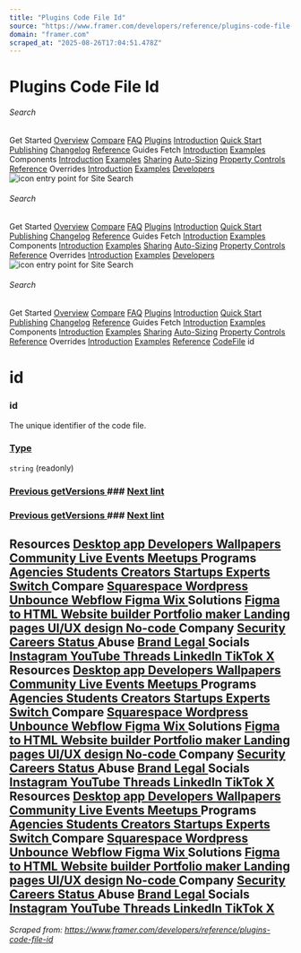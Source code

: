 ```yaml
---
title: "Plugins Code File Id"
source: "https://www.framer.com/developers/reference/plugins-code-file-id"
domain: "framer.com"
scraped_at: "2025-08-26T17:04:51.478Z"
---
```

# Plugins Code File Id
###### Search
Get Started
[Overview](https://www.framer.com/developers/)
[Compare](https://www.framer.com/developers/comparison)
[FAQ](https://www.framer.com/developers/faq)
[Plugins](https://www.framer.com/)
[Introduction](https://www.framer.com/developers/plugins-introduction)
[Quick Start](https://www.framer.com/developers/plugins-quick-start)
[Publishing](https://www.framer.com/developers/publishing)
[Changelog](https://www.framer.com/developers/changelog)
[Reference](https://www.framer.com/developers/reference)
Guides
Fetch
[Introduction](https://www.framer.com/developers/fetch-introduction)
[Examples](https://www.framer.com/developers/fetch-examples)
Components
[Introduction](https://www.framer.com/developers/components-introduction)
[Examples](https://www.framer.com/developers/component-examples)
[Sharing](https://www.framer.com/developers/component-sharing)
[Auto-Sizing](https://www.framer.com/developers/auto-sizing)
[Property Controls](https://www.framer.com/developers/property-controls)
[Reference](https://www.framer.com/developers/components-reference)
Overrides
[Introduction](https://www.framer.com/developers/overrides-introduction)
[Examples](https://www.framer.com/developers/overrides-examples)
[Developers](https://www.framer.com/developers/)
![icon entry point for Site Search](https://framerusercontent.com/images/X8K2iCW5Tob8sQuioDPe6TJEU.png)
###### Search
Get Started
[Overview](https://www.framer.com/developers/)
[Compare](https://www.framer.com/developers/comparison)
[FAQ](https://www.framer.com/developers/faq)
[Plugins](https://www.framer.com/)
[Introduction](https://www.framer.com/developers/plugins-introduction)
[Quick Start](https://www.framer.com/developers/plugins-quick-start)
[Publishing](https://www.framer.com/developers/publishing)
[Changelog](https://www.framer.com/developers/changelog)
[Reference](https://www.framer.com/developers/reference)
Guides
Fetch
[Introduction](https://www.framer.com/developers/fetch-introduction)
[Examples](https://www.framer.com/developers/fetch-examples)
Components
[Introduction](https://www.framer.com/developers/components-introduction)
[Examples](https://www.framer.com/developers/component-examples)
[Sharing](https://www.framer.com/developers/component-sharing)
[Auto-Sizing](https://www.framer.com/developers/auto-sizing)
[Property Controls](https://www.framer.com/developers/property-controls)
[Reference](https://www.framer.com/developers/components-reference)
Overrides
[Introduction](https://www.framer.com/developers/overrides-introduction)
[Examples](https://www.framer.com/developers/overrides-examples)
[Developers](https://www.framer.com/developers/)
![icon entry point for Site Search](https://framerusercontent.com/images/X8K2iCW5Tob8sQuioDPe6TJEU.png)
###### Search
Get Started
[Overview](https://www.framer.com/developers/)
[Compare](https://www.framer.com/developers/comparison)
[FAQ](https://www.framer.com/developers/faq)
[Plugins](https://www.framer.com/)
[Introduction](https://www.framer.com/developers/plugins-introduction)
[Quick Start](https://www.framer.com/developers/plugins-quick-start)
[Publishing](https://www.framer.com/developers/publishing)
[Changelog](https://www.framer.com/developers/changelog)
[Reference](https://www.framer.com/developers/reference)
Guides
Fetch
[Introduction](https://www.framer.com/developers/fetch-introduction)
[Examples](https://www.framer.com/developers/fetch-examples)
Components
[Introduction](https://www.framer.com/developers/components-introduction)
[Examples](https://www.framer.com/developers/component-examples)
[Sharing](https://www.framer.com/developers/component-sharing)
[Auto-Sizing](https://www.framer.com/developers/auto-sizing)
[Property Controls](https://www.framer.com/developers/property-controls)
[Reference](https://www.framer.com/developers/components-reference)
Overrides
[Introduction](https://www.framer.com/developers/overrides-introduction)
[Examples](https://www.framer.com/developers/overrides-examples)
[Reference](https://www.framer.com/developers/reference)
[CodeFile](https://www.framer.com/developers/reference/plugins-code-file)
id
# id
### id
The unique identifier of the code file.
### [Type](https://www.framer.com/developers/reference/plugins-code-file-id#type)
`string` (readonly)
### [Previous getVersions ](https://www.framer.com/developers/reference/plugins-code-file-get-versions)### [Next lint ](https://www.framer.com/developers/reference/plugins-code-file-lint)
### [Previous getVersions ](https://www.framer.com/developers/reference/plugins-code-file-get-versions)### [Next lint ](https://www.framer.com/developers/reference/plugins-code-file-lint)
Resources
[Desktop app ](https://www.framer.com/downloads/)
[Developers ](https://www.framer.com/developers/)
[Wallpapers ](https://www.framer.com/wallpapers/)
[Community ](https://www.framer.community/)
[Live Events ](https://www.framer.com/events/)
[Meetups ](https://www.framer.com/meetups/)
Programs
[Agencies ](https://www.framer.com/agencies/)
[Students ](https://www.framer.com/students/)
[Creators ](https://www.framer.com/creators/)
[Startups ](https://www.framer.com/startups/)
[Experts ](https://www.framer.com/expert/apply/)
[Switch ](https://www.framer.com/switch/)
Compare
[Squarespace ](https://www.framer.com/compare/framer-vs-squarespace)
[Wordpress ](https://www.framer.com/compare/framer-vs-wordpress)
[Unbounce ](https://www.framer.com/compare/framer-vs-unbounce)
[Webflow ](https://www.framer.com/compare/framer-vs-webflow)
[Figma ](https://www.framer.com/compare/framer-vs-figma)
[Wix ](https://www.framer.com/compare/framer-vs-wix)
Solutions
[Figma to HTML ](https://www.framer.com/solutions/figma-to-html/)
[Website builder ](https://www.framer.com/solutions/website-builder/)
[Portfolio maker ](https://www.framer.com/solutions/portfolio-website/)
[Landing pages ](https://www.framer.com/solutions/landing-pages/)
[UI/UX design ](https://www.framer.com/solutions/ui-ux-design/)
[No-code ](https://www.framer.com/solutions/no-code-website-builder/)
Company
[Security ](https://www.framer.com/legal/security/)
[Careers ](https://www.framer.com/careers/)
[Status ](https://www.framerstatus.com)
Abuse
[Brand ](https://www.framer.com/brand)
[Legal ](https://www.framer.com/legal/terms-of-service/)
Socials
[Instagram ](https://www.instagram.com/framer)
[YouTube ](https://www.youtube.com/@framer)
[Threads ](https://www.threads.net/@framer)
[LinkedIn ](https://www.linkedin.com/company/framer)
[TikTok ](https://www.tiktok.com/@framer)
[X ](https://x.com/framer)
[](https://www.framer.com/)
Resources
[Desktop app ](https://www.framer.com/downloads/)
[Developers ](https://www.framer.com/developers/)
[Wallpapers ](https://www.framer.com/wallpapers/)
[Community ](https://www.framer.community/)
[Live Events ](https://www.framer.com/events/)
[Meetups ](https://www.framer.com/meetups/)
Programs
[Agencies ](https://www.framer.com/agencies/)
[Students ](https://www.framer.com/students/)
[Creators ](https://www.framer.com/creators/)
[Startups ](https://www.framer.com/startups/)
[Experts ](https://www.framer.com/expert/apply/)
[Switch ](https://www.framer.com/switch/)
Compare
[Squarespace ](https://www.framer.com/compare/framer-vs-squarespace)
[Wordpress ](https://www.framer.com/compare/framer-vs-wordpress)
[Unbounce ](https://www.framer.com/compare/framer-vs-unbounce)
[Webflow ](https://www.framer.com/compare/framer-vs-webflow)
[Figma ](https://www.framer.com/compare/framer-vs-figma)
[Wix ](https://www.framer.com/compare/framer-vs-wix)
Solutions
[Figma to HTML ](https://www.framer.com/solutions/figma-to-html/)
[Website builder ](https://www.framer.com/solutions/website-builder/)
[Portfolio maker ](https://www.framer.com/solutions/portfolio-website/)
[Landing pages ](https://www.framer.com/solutions/landing-pages/)
[UI/UX design ](https://www.framer.com/solutions/ui-ux-design/)
[No-code ](https://www.framer.com/solutions/no-code-website-builder/)
Company
[Security ](https://www.framer.com/legal/security/)
[Careers ](https://www.framer.com/careers/)
[Status ](https://www.framerstatus.com)
Abuse
[Brand ](https://www.framer.com/brand)
[Legal ](https://www.framer.com/legal/terms-of-service/)
Socials
[Instagram ](https://www.instagram.com/framer)
[YouTube ](https://www.youtube.com/@framer)
[Threads ](https://www.threads.net/@framer)
[LinkedIn ](https://www.linkedin.com/company/framer)
[TikTok ](https://www.tiktok.com/@framer)
[X ](https://x.com/framer)
[](https://www.framer.com/)
Resources
[Desktop app ](https://www.framer.com/downloads/)
[Developers ](https://www.framer.com/developers/)
[Wallpapers ](https://www.framer.com/wallpapers/)
[Community ](https://www.framer.community/)
[Live Events ](https://www.framer.com/events/)
[Meetups ](https://www.framer.com/meetups/)
Programs
[Agencies ](https://www.framer.com/agencies/)
[Students ](https://www.framer.com/students/)
[Creators ](https://www.framer.com/creators/)
[Startups ](https://www.framer.com/startups/)
[Experts ](https://www.framer.com/expert/apply/)
[Switch ](https://www.framer.com/switch/)
Compare
[Squarespace ](https://www.framer.com/compare/framer-vs-squarespace)
[Wordpress ](https://www.framer.com/compare/framer-vs-wordpress)
[Unbounce ](https://www.framer.com/compare/framer-vs-unbounce)
[Webflow ](https://www.framer.com/compare/framer-vs-webflow)
[Figma ](https://www.framer.com/compare/framer-vs-figma)
[Wix ](https://www.framer.com/compare/framer-vs-wix)
Solutions
[Figma to HTML ](https://www.framer.com/solutions/figma-to-html/)
[Website builder ](https://www.framer.com/solutions/website-builder/)
[Portfolio maker ](https://www.framer.com/solutions/portfolio-website/)
[Landing pages ](https://www.framer.com/solutions/landing-pages/)
[UI/UX design ](https://www.framer.com/solutions/ui-ux-design/)
[No-code ](https://www.framer.com/solutions/no-code-website-builder/)
Company
[Security ](https://www.framer.com/legal/security/)
[Careers ](https://www.framer.com/careers/)
[Status ](https://www.framerstatus.com)
Abuse
[Brand ](https://www.framer.com/brand)
[Legal ](https://www.framer.com/legal/terms-of-service/)
Socials
[Instagram ](https://www.instagram.com/framer)
[YouTube ](https://www.youtube.com/@framer)
[Threads ](https://www.threads.net/@framer)
[LinkedIn ](https://www.linkedin.com/company/framer)
[TikTok ](https://www.tiktok.com/@framer)
[X ](https://x.com/framer)
[](https://www.framer.com/)
---
*Scraped from: https://www.framer.com/developers/reference/plugins-code-file-id*